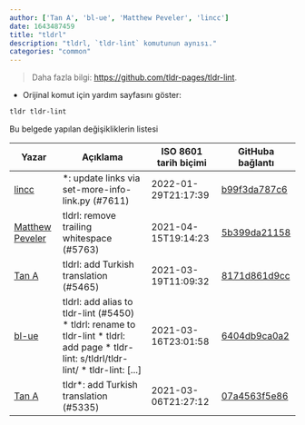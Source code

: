 ```yaml
---
author: ['Tan A', 'bl-ue', 'Matthew Peveler', 'lincc']
date: 1643487459
title: "tldrl"
description: "tldrl, `tldr-lint` komutunun aynısı."
categories: "common"
---
```

> Daha fazla bilgi: <https://github.com/tldr-pages/tldr-lint>.

- Orijinal komut için yardım sayfasını göster:

```bash
tldr tldr-lint
```
Bu belgede yapılan değişikliklerin listesi


Yazar | Açıklama | ISO 8601 tarih biçimi | GitHuba bağlantı
------|-----|-----|-----
[lincc](mailto:46962923+blueskyson@users.noreply.github.com) | *: update links via set-more-info-link.py (#7611) | 2022-01-29T21:17:39 | [b99f3da787c6](https://github.com/tldr-pages/tldr/commit/b99f3da787c6f43a545b9cb5ebd8265b1367fbc4)
[Matthew Peveler](mailto:matt.peveler@gmail.com) | tldrl: remove trailing whitespace (#5763) | 2021-04-15T19:14:23 | [5b399da21158](https://github.com/tldr-pages/tldr/commit/5b399da211586a0f5f0acb6a8ffc008ace2b06fd)
[Tan A](mailto:40173707+Yutyo@users.noreply.github.com) | tldrl: add Turkish translation (#5465) | 2021-03-19T11:09:32 | [8171d861d9cc](https://github.com/tldr-pages/tldr/commit/8171d861d9cc61f8ac1021619d27defdc5718d43)
[bl-ue](mailto:54780737+bl-ue@users.noreply.github.com) | tldrl: add alias to tldr-lint (#5450) * tldrl: rename to tldr-lint * tldrl: add page * tldr-lint: s/tldrl/tldr-lint/ * tldr-lint: [...] | 2021-03-16T23:01:58 | [6404db9ca0a2](https://github.com/tldr-pages/tldr/commit/6404db9ca0a2e102048d750c474ff687bce968ad)
[Tan A](mailto:40173707+Yutyo@users.noreply.github.com) | tldr*: add Turkish translation (#5335) | 2021-03-06T21:27:12 | [07a4563f5e86](https://github.com/tldr-pages/tldr/commit/07a4563f5e86dc1edf9bfd9196bc348d79a20882)

